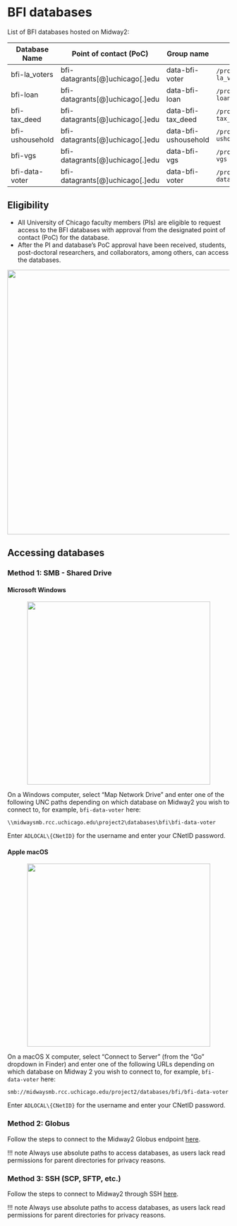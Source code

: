 # BFI databases

List of BFI databases hosted on Midway2: 

|Database Name|Point of contact (PoC)|Group name|Directory|
|---|---|---|---|
|bfi-la_voters| bfi-datagrants[@]uchicago[.]edu|data-bfi-voter|`/project2/databases/bfi/bfi-la_voters`|
|bfi-loan	|  bfi-datagrants[@]uchicago[.]edu|data-bfi-loan|`/project2/databases/bfi/bfi-loan`|
|bfi-tax_deed| bfi-datagrants[@]uchicago[.]edu|data-bfi-tax_deed|`/project2/databases/bfi/bfi-tax_deed`|
|bfi-ushousehold| bfi-datagrants[@]uchicago[.]edu|data-bfi-ushousehold|`/project2/databases/bfi/bfi-ushousehold`|
|bfi-vgs| bfi-datagrants[@]uchicago[.]edu|data-bfi-vgs|`/project2/databases/bfi/bfi-vgs`| 
|bfi-data-voter| bfi-datagrants[@]uchicago[.]edu|data-bfi-voter| `/project2/databases/bfi/bfi-data-voter` |

## Eligibility

* All University of Chicago faculty members (PIs) are eligible to request access to the BFI databases with approval from the designated point of contact (PoC) for the database.
* After the PI and database’s PoC approval have been received, students, post-doctoral researchers, and collaborators, among others, can access the databases. 

<p align="center">
<img src="../../img/databases/request-account-database.png" width="600" />
</p> 

## Accessing databases

### Method 1: SMB - Shared Drive 

#### Microsoft Windows

<p align="center">
<img src="../../img/data_management/map_network_drive.png" width="415" />
</p> 

On a Windows computer, select “Map Network Drive” and enter one of the following UNC paths depending on which database on Midway2 you wish to connect to, for example, `bfi-data-voter` here: 

`\\midwaysmb.rcc.uchicago.edu\project2\databases\bfi\bfi-data-voter`

Enter `ADLOCAL\{CNetID}` for the username and enter your CNetID password.

#### Apple macOS

<p align="center">
<img src="../../img/data_management/connect_to_server.jpg" width="415" />
</p> 

On a macOS X computer, select “Connect to Server” (from the “Go” dropdown in Finder) and enter one of the following URLs depending on which database on Midway 2 you wish to connect to, for example, `bfi-data-voter` here:

`smb://midwaysmb.rcc.uchicago.edu/project2/databases/bfi/bfi-data-voter`

Enter `ADLOCAL\{CNetID}` for the username and enter your CNetID password.

### Method 2: Globus 
Follow the steps to connect to the Midway2 Globus endpoint [here](https://rcc-uchicago.github.io/user-guide/globus/). 

!!! note 
		Always use absolute paths to access databases, as users lack read permissions for parent directories for privacy reasons. 

### Method 3: SSH (SCP, SFTP, etc.) 
Follow the steps to connect to Midway2 through SSH [here](https://rcc-uchicago.github.io/user-guide/ssh/). 

!!! note 
		Always use absolute paths to access databases, as users lack read permissions for parent directories for privacy reasons. 

